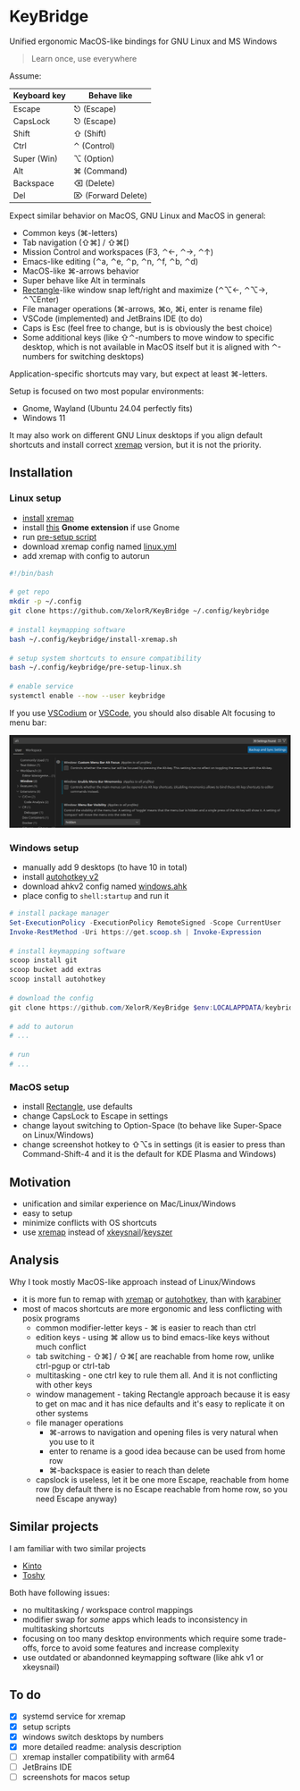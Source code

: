 # KeyBridge

Unified ergonomic MacOS-like bindings for GNU Linux and MS Windows

> Learn once, use everywhere

Assume:

| Keyboard key | Behave like        |
|--------------|--------------------|
| Escape       | ⎋ (Escape)         |
| CapsLock     | ⎋ (Escape)         |
| Shift        | ⇧ (Shift)          |
| Ctrl         | ⌃ (Control)        |
| Super (Win)  | ⌥ (Option)         |
| Alt          | ⌘ (Command)        |
| Backspace    | ⌫ (Delete)         |
| Del          | ⌦ (Forward Delete) |

Expect similar behavior on MacOS, GNU Linux and MacOS in general:

- Common keys (⌘-letters)
- Tab navigation (⇧⌘] / ⇧⌘[)
- Mission Control and workspaces (F3, ⌃←, ⌃→, ⌃↑)
- Emacs-like editing (⌃a, ⌃e, ⌃p, ⌃n, ⌃f, ⌃b, ⌃d)
- MacOS-like ⌘-arrows behavior
- Super behave like Alt in terminals
- [Rectangle](https://rectangleapp.com/)-like window snap left/right and maximize (⌃⌥←, ⌃⌥→, ⌃⌥Enter)
- File manager operations (⌘-arrows, ⌘o, ⌘i, enter is rename file)
- VSCode (implemented) and JetBrains IDE (to do)
- Caps is Esc (feel free to change, but is is obviously the best choice)
- Some additional keys (like ⇧⌃-numbers to move window to specific desktop, which is not available in MacOS itself but it is aligned with ⌃-numbers for switching desktops)

Application-specific shortcuts may vary, but expect at least ⌘-letters.

Setup is focused on two most popular environments:

- Gnome, Wayland (Ubuntu 24.04 perfectly fits)
- Windows 11

It may also work on different GNU Linux desktops if you align default shortcuts and install correct [xremap](https://github.com/xremap/xremap) version, but it is not the priority.

## Installation

### Linux setup

- [install](./install-xremap.sh) [xremap](https://github.com/xremap/xremap)
- install [this](https://extensions.gnome.org/extension/5060/xremap/) **Gnome extension** if use Gnome
- run [pre-setup script](./pre-setup-linux.sh)
- download xremap config named [linux.yml](./linux.yml)
- add xremap with config to autorun

```bash
#!/bin/bash

# get repo
mkdir -p ~/.config
git clone https://github.com/XelorR/KeyBridge ~/.config/keybridge

# install keymapping software
bash ~/.config/keybridge/install-xremap.sh

# setup system shortcuts to ensure compatibility
bash ~/.config/keybridge/pre-setup-linux.sh

# enable service
systemctl enable --now --user keybridge
```

If you use [VSCodium](https://vscodium.com/) or [VSCode](https://code.visualstudio.com/), you should also disable Alt focusing to menu bar:

![disable alt in vscode](./assets/vscode-disable-alt-focus-menu-bar.png)

### Windows setup

- manually add 9 desktops (to have 10 in total)
- install [autohotkey v2](https://www.autohotkey.com/v2/)
- download ahkv2 config named [windows.ahk](./windows.ahk)
- place config to `shell:startup` and run it

```powershell
# install package manager
Set-ExecutionPolicy -ExecutionPolicy RemoteSigned -Scope CurrentUser
Invoke-RestMethod -Uri https://get.scoop.sh | Invoke-Expression

# install keymapping software
scoop install git
scoop bucket add extras
scoop install autohotkey

# download the config
git clone https://github.com/XelorR/KeyBridge $env:LOCALAPPDATA/keybridge

# add to autorun
# ...

# run
# ...
```
### MacOS setup

- install [Rectangle](https://rectangleapp.com/), use defaults
- change CapsLock to Escape in settings
- change layout switching to Option-Space (to behave like Super-Space on Linux/Windows)
- change screenshot hotkey to ⇧⌥s in settings (it is easier to press than Command-Shift-4 and it is the default for KDE Plasma and Windows)

## Motivation

- unification and similar experience on Mac/Linux/Windows
- easy to setup
- minimize conflicts with OS shortcuts
- use [xremap](https://github.com/xremap/xremap) instead of [xkeysnail](https://github.com/mooz/xkeysnail)/[keyszer](https://github.com/joshgoebel/keyszer)

## Analysis

Why I took mostly MacOS-like approach instead of Linux/Windows

- it is more fun to remap with [xremap](https://github.com/xremap/xremap) or [autohotkey](https://www.autohotkey.com/v2/), than with [karabiner](https://karabiner-elements.pqrs.org/)
- most of macos shortcuts are more ergonomic and less conflicting with posix programs
  - common modifier-letter keys - ⌘ is easier to reach than ctrl
  - edition keys - using ⌘ allow us to bind emacs-like keys without much conflict
  - tab switching - ⇧⌘] / ⇧⌘[ are reachable from home row, unlike ctrl-pgup or ctrl-tab
  - multitasking - one ctrl key to rule them all. And it is not conflicting with other keys
  - window management - taking Rectangle approach because it is easy to get on mac and it has nice defaults and it's easy to replicate it on other systems
  - file manager operations
    - ⌘-arrows to navigation and opening files is very natural when you use to it
    - enter to rename is a good idea because can be used from home row
    - ⌘-backspace is easier to reach than delete
  - capslock is useless, let it be one more Escape, reachable from home row (by default there is no Escape reachable from home row, so you need Escape anyway)

## Similar projects

I am familiar with two similar projects

- [Kinto](https://kinto.sh)
- [Toshy](https://github.com/RedBearAK/toshy)

Both have following issues:

- no multitasking / workspace control mappings
- modifier swap for _some_ apps which leads to inconsistency in multitasking shortcuts
- focusing on too many desktop environments which require some trade-offs, force to avoid some features and increase complexity
- use outdated or abandonned keymapping software (like ahk v1 or xkeysnail)


## To do

- [x] systemd service for xremap
- [x] setup scripts
- [x] windows switch desktops by numbers
- [x] more detailed readme: analysis description
- [ ] xremap installer compatibility with arm64
- [ ] JetBrains IDE
- [ ] screenshots for macos setup
